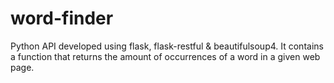 # word-finder
Python API developed using flask, flask-restful &amp; beautifulsoup4. It contains a function that returns the amount of occurrences of a word in a given web page.
